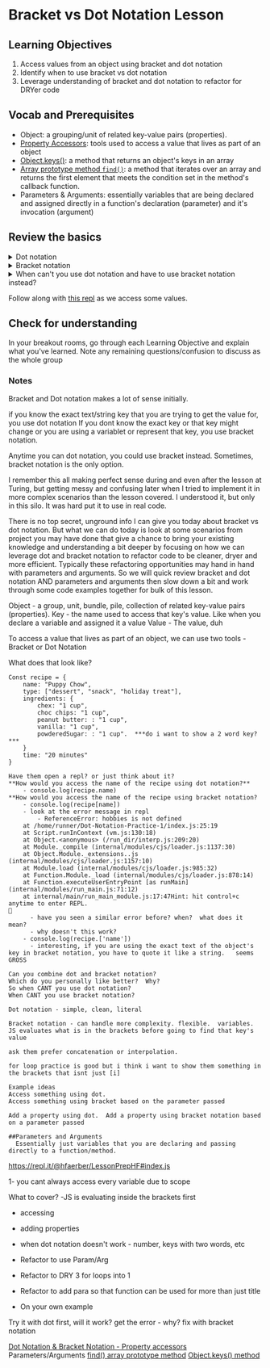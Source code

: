 # Bracket vs Dot Notation Lesson

## Learning Objectives
1. Access values from an object using bracket and dot notation
2. Identify when to use bracket vs dot notation
3. Leverage understanding of bracket and dot notation to refactor for DRYer code

## Vocab and Prerequisites
- Object: a grouping/unit of related key-value pairs (properties).
- [Property Accessors](https://developer.mozilla.org/en-US/docs/Web/JavaScript/Reference/Operators/Property_Accessors): tools used to access a value that lives as part of an object
- [Object.keys()](https://developer.mozilla.org/en-US/docs/Web/JavaScript/Reference/Global_Objects/Object/keys): a method that returns an object's keys in an array
- [Array prototype method `find()`](https://developer.mozilla.org/en-US/docs/Web/JavaScript/Reference/Global_Objects/Array/find): a method that iterates over an array and returns the first element that meets the condition set in the method's callback function. 
- Parameters & Arguments:  essentially variables that are being declared and assigned directly in a function's declaration (parameter) and it's invocation (argument)

## Review the basics

<details>
<summary>Dot notation</summary>
<br>

- simple, clear way to access a value within an object when you know the exact text string of the key.  

```
var car = {
    make: "Honda",
    model: "Civic",
    year: 2003,
    color: "red"
};

console.log(car.color);
// "red"
```

</details>

<details>
<summary>Bracket notation</summary>
<br>

- used to access values in an object in more complex scenarios like when the exact key may be represented by a variable instead of the exact text string of the key.  
    - **JavaScript evaluates whatever is between the brackets before going to find the value its looking for.**

```
var car = {
    make: "Honda",
    model: "Civic",
    year: 2003,
    color: "red"
};

console.log(car["color"]);
// "red"

var carDetail = "color";
console.log(car[carDetail]);
// "red"
```

</details>

<details>
<summary>When can't you use dot notation and have to use bracket notation instead? </summary>
<br>

1. you don't have the exact text string of the key
2. you are using a variable/parameter to represent the key
3. the key is not a simple one-word string 
    a. key is a number, [JS reserved word](https://www.edureka.co/blog/javascript-reserved-words/), symbol
    b. key is multiple words with space(s) between

</details>

Follow along with [this repl](https://repl.it/@hfaerber/Bracket-vs-Dot-Notation-Review-Sample-Lesson) as we access some values.
## Check for understanding
In your breakout rooms, go through each Learning Objective and explain what you've learned.  Note any remaining questions/confusion to discuss as the whole group


### Notes

Bracket and Dot notation makes a lot of sense initially.

if you know the exact text/string key that you are trying to get the value for, you use dot notation
If you dont know the exact key or that key might change or you are using a variablet or represent that key, you use bracket notation.

Anytime you can dot notation, you could use bracket instead. Sometimes, bracket notation is the only option.

I remember this all making perfect sense during and even after the lesson at Turing, but getting messy and confusing later when I tried to implement it in more complex scenarios than the lesson covered. I understood it, but only in this silo. It was hard put it to use in real code.

There is no top secret, unground info I can give you today about bracket vs dot notation. But what we can do today is look at some scenarios from project you may have done that give a chance to bring your existing knowledge and understanding a bit deeper by focusing on how we can leverage dot and bracket notation to refactor code to be cleaner, dryer and more efficient. Typically these refactoring opportunities may hand in hand with parameters and arguments. So we will quick review bracket and dot notation AND parameters and arguments then slow down a bit and work through some code examples together for bulk of this lesson.

Object - a group, unit, bundle, pile, collection of related key-value pairs (properties).
Key - the name used to access that key's value. Like when you declare a variable and assigned it a value
Value - The value, duh

To access a value that lives as part of an object, we can use two tools - Bracket or Dot Notation

What does that look like?

```
Const recipe = {
    name: "Puppy Chow",
    type: ["dessert", "snack", "holiday treat"],
    ingredients: {
        chex: "1 cup",
        choc chips: "1 cup",
        peanut butter: : "1 cup",
        vanilla: "1 cup",
        powderedSugar: : "1 cup".  ***do i want to show a 2 word key?***
    }
    time: "20 minutes"
}

Have them open a repl? or just think about it?
**How would you access the name of the recipe using dot notation?**
    - console.log(recipe.name)
**How would you access the name of the recipe using bracket notation?
    - console.log(recipe[name])
    - look at the error message in repl
        - ReferenceError: hobbies is not defined
    at /home/runner/Dot-Notation-Practice-1/index.js:25:19
    at Script.runInContext (vm.js:130:18)
    at Object.<anonymous> (/run_dir/interp.js:209:20)
    at Module._compile (internal/modules/cjs/loader.js:1137:30)
    at Object.Module._extensions..js (internal/modules/cjs/loader.js:1157:10)
    at Module.load (internal/modules/cjs/loader.js:985:32)
    at Function.Module._load (internal/modules/cjs/loader.js:878:14)
    at Function.executeUserEntryPoint [as runMain] (internal/modules/run_main.js:71:12)
    at internal/main/run_main_module.js:17:47Hint: hit control+c anytime to enter REPL.

      - have you seen a similar error before? when?  what does it mean?
      - why doesn't this work?
    - console.log(recipe.['name'])
      - interesting, if you are using the exact text of the object's key in bracket notation, you have to quote it like a string.   seems GROSS

Can you combine dot and bracket notation?
Which do you personally like better?  Why?
So when CANT you use dot notation?
When CANT you use bracket notation?

Dot notation - simple, clean, literal

Bracket notation - can handle more complexity. flexible.  variables.  JS evaluates what is in the brackets before going to find that key's value

ask them prefer concatenation or interpolation.

for loop practice is good but i think i want to show them something in the brackets that isnt just [i]

Example ideas
Access something using dot.
Access something using bracket based on the parameter passed

Add a property using dot.  Add a property using bracket notation based on a parameter passed

##Parameters and Arguments
  Essentially just variables that you are declaring and passing directly to a function/method.

```

https://repl.it/@hfaerber/LessonPrepHF#index.js

1- you cant always access every variable due to scope

What to cover?
-JS is evaluating inside the brackets first

-   accessing
-   adding properties
-   when dot notation doesn't work - number, keys with two words, etc

-   Refactor to use Param/Arg
-   Refactor to DRY 3 for loops into 1
-   Refactor to add para so that function can be used for more than just title
-   On your own example

Try it with dot first, will it work? get the error - why? fix with bracket notation

[Dot Notation & Bracket Notation - Property accessors](https://developer.mozilla.org/en-US/docs/Web/JavaScript/Reference/Operators/Property_Accessors)
Parameters/Arguments
[find() array prototype method](https://developer.mozilla.org/en-US/docs/Web/JavaScript/Reference/Global_Objects/Array/find)
[Object.keys() method](https://developer.mozilla.org/en-US/docs/Web/JavaScript/Reference/Global_Objects/Object/keys)
